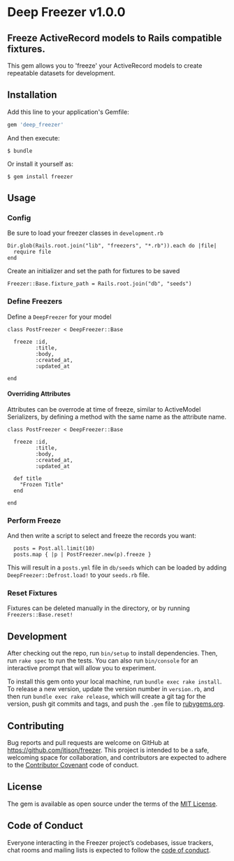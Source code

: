 # Deep Freezer v1.0.0
## Freeze ActiveRecord models to Rails compatible fixtures.

This gem allows you to 'freeze' your ActiveRecord models to create repeatable datasets for development.

## Installation

Add this line to your application's Gemfile:

```ruby
gem 'deep_freezer'
```

And then execute:

    $ bundle

Or install it yourself as:

    $ gem install freezer

## Usage

### Config
Be sure to load your freezer classes in `development.rb`
```
Dir.glob(Rails.root.join("lib", "freezers", "*.rb")).each do |file|
  require file
end
```

Create an initializer and set the path for fixtures to be saved

`Freezer::Base.fixture_path = Rails.root.join("db", "seeds")`

### Define Freezers

Define a `DeepFreezer` for your model

```
class PostFreezer < DeepFreezer::Base

  freeze :id,
         :title,
         :body,
         :created_at,
         :updated_at

end
```

#### Overriding Attributes

Attributes can be overrode at time of freeze, similar to ActiveModel Serializers, by defining a method with the same name as the attribute name.

```
class PostFreezer < DeepFreezer::Base

  freeze :id,
         :title,
         :body,
         :created_at,
         :updated_at

  def title
    "Frozen Title"
  end

end
```

### Perform Freeze

And then write a script to select and freeze the records you want:

```
  posts = Post.all.limit(10)
  posts.map { |p | PostFreezer.new(p).freeze }
```

This will result in a `posts.yml` file in `db/seeds` which can be loaded by adding `DeepFreezer::Defrost.load!` to your `seeds.rb` file.

### Reset Fixtures

Fixtures can be deleted manually in the directory, or by running `Freezers::Base.reset!`

## Development

After checking out the repo, run `bin/setup` to install dependencies. Then, run `rake spec` to run the tests. You can also run `bin/console` for an interactive prompt that will allow you to experiment.

To install this gem onto your local machine, run `bundle exec rake install`. To release a new version, update the version number in `version.rb`, and then run `bundle exec rake release`, which will create a git tag for the version, push git commits and tags, and push the `.gem` file to [rubygems.org](https://rubygems.org).

## Contributing

Bug reports and pull requests are welcome on GitHub at https://github.com/itison/freezer. This project is intended to be a safe, welcoming space for collaboration, and contributors are expected to adhere to the [Contributor Covenant](http://contributor-covenant.org) code of conduct.

## License

The gem is available as open source under the terms of the [MIT License](https://opensource.org/licenses/MIT).

## Code of Conduct

Everyone interacting in the Freezer project’s codebases, issue trackers, chat rooms and mailing lists is expected to follow the [code of conduct](https://github.com/[USERNAME]/freezer/blob/master/CODE_OF_CONDUCT.md).
